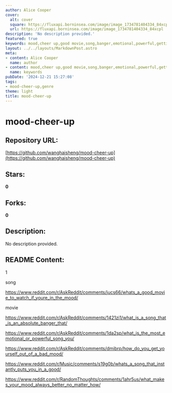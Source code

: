 ```yaml
---
author: Alice Cooper
cover:
  alt: cover
  square: https://fluxapi.borninsea.com/image/image_1734781404334_84xcpl
  url: https://fluxapi.borninsea.com/image/image_1734781404334_84xcpl
description: 'No description provided.'
featured: true
keywords: mood,cheer up,good movie,song,banger,emotional,powerful,getting out of a bad mood,instantly good mood,makes your mood better
layout: ../../layouts/MarkdownPost.astro
meta:
- content: Alice Cooper
  name: author
- content: mood,cheer up,good movie,song,banger,emotional,powerful,getting out of a bad mood,instantly good mood,makes your mood better
  name: keywords
pubDate: '2024-12-21 15:27:08'
tags:
- mood-cheer-up,genre
theme: light
title: mood-cheer-up
---
```


# mood-cheer-up

## Repository URL: 
[https://github.com/wanghaisheng/mood-cheer-up](https://github.com/wanghaisheng/mood-cheer-up)

## Stars: 
**0**

## Forks: 
**0**

## Description: 
No description provided.

## README Content: 
1

song

https://www.reddit.com/r/AskReddit/comments/jucs66/whats_a_good_movie_to_watch_if_youre_in_the_mood/


movie

https://www.reddit.com/r/AskReddit/comments/1421zi1/what_is_a_song_that_is_an_absolute_banger_that/

https://www.reddit.com/r/AskReddit/comments/1da2sp/what_is_the_most_emotional_or_powerful_song_you/


https://www.reddit.com/r/AskReddit/comments/dmibrp/how_do_you_get_yourself_out_of_a_bad_mood/

https://www.reddit.com/r/Music/comments/s19g0b/whats_a_song_that_instantly_puts_you_in_a_good/

https://www.reddit.com/r/RandomThoughts/comments/1ahr5us/what_makes_your_mood_always_better_no_matter_how/


